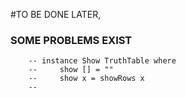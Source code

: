 #TO BE DONE LATER,
### SOME PROBLEMS EXIST
		-- instance Show TruthTable where
		--     show [] = ""
		--     show x = showRows x
		--
